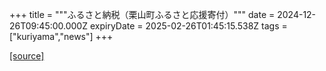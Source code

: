 +++
title = """ふるさと納税（栗山町ふるさと応援寄付）"""
date = 2024-12-26T09:45:00.000Z
expiryDate = 2025-02-26T01:45:15.538Z
tags = ["kuriyama","news"]
+++


[[source]](https://www.town.kuriyama.hokkaido.jp/site/furusatonouzei/)
